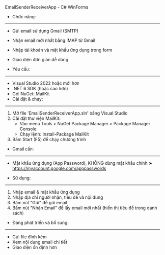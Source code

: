 
EmailSenderReceiverApp - C# WinForms

- Chức năng:
-------------
- Gửi email sử dụng Gmail (SMTP)
- Nhận email mới nhất bằng IMAP từ Gmail
- Nhập tài khoản và mật khẩu ứng dụng trong form
- Giao diện đơn giản dễ dùng

- Yêu cầu:
----------
- Visual Studio 2022 hoặc mới hơn
- .NET 6 SDK (hoặc cao hơn)
- Gói NuGet: MailKit
- Cài đặt & chạy:
------------------
1. Mở file 'EmailSenderReceiverApp.sln' bằng Visual Studio
2. Cài đặt thư viện MailKit:
   - Vào menu Tools > NuGet Package Manager > Package Manager Console
   - Chạy lệnh:
     Install-Package MailKit
3. Bấm Start (F5) để chạy chương trình
- Gmail cần:
--------------
- Mật khẩu ứng dụng (App Password), KHÔNG dùng mật khẩu chính
  ➤ https://myaccount.google.com/apppasswords

- Sử dụng:
-----------
1. Nhập email & mật khẩu ứng dụng
2. Nhập địa chỉ người nhận, tiêu đề và nội dung
3. Bấm nút "Gửi" để gửi email
4. Bấm nút "Nhận Email" để lấy email mới nhất (hiển thị tiêu đề trong danh sách)

- Đang phát triển và bổ sung:
------------------
- Gửi file đính kèm
- Xem nội dung email chi tiết
- Giao diện ổn định hơn

